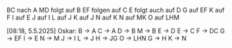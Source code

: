 BC nach A
MD folgt auf B
EF folgen auf C
E folgt auch auf D
G auf EF
K auf F
I auf E
J auf I
L auf J
K auf J
N auf K
N auf MK
O auf LHM

[08:18, 5.5.2025] Oskar: 
B -> A
C -> A
D -> B
M -> B
E -> D
E -> C
F -> DC
G -> EF
I -> E
N -> M
J  -> I
L -> J
H -> JG
O -> LHN
G -> H
K -> N